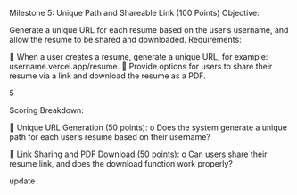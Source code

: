 Milestone 5: Unique Path and Shareable Link (100 Points)
Objective:

Generate a unique URL for each resume based on the user’s username, and allow the resume to be
shared and downloaded.
Requirements:

 When a user creates a resume, generate a unique URL, for example:
username.vercel.app/resume.
 Provide options for users to share their resume via a link and download the resume as a
PDF.

5

Scoring Breakdown:

 Unique URL Generation (50 points):
o Does the system generate a unique path for each user’s resume based on their
username?

 Link Sharing and PDF Download (50 points):
o Can users share their resume link, and does the download function work properly?

update
